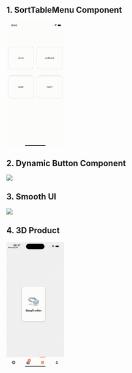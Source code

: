## 1. SortTableMenu Component
<div style="display: flex; flex-direction: 'row';">
<img src="./src/assets/SortTableMenu.gif" width=30%>
</div>

## 2. Dynamic Button Component
<div style="display: flex; flex-direction: 'row';">
<img src="./src/assets/DynamicButton.gif" width=30%>
</div>

## 3. Smooth UI
<div style="display: flex; flex-direction: 'row';">
<img src="./src/assets/SmoothUI.gif" width=30%>
</div>

## 4. 3D Product
<div style="display: flex; flex-direction: 'row';">
<img src="./src/assets/3dProduct.gif" width=30%>
</div>